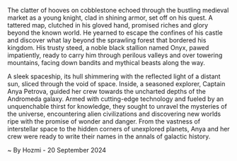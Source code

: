 
The clatter of hooves on cobblestone echoed through the bustling medieval market as a young knight, clad in shining armor, set off on his quest. A tattered map, clutched in his gloved hand, promised riches and glory beyond the known world. He yearned to escape the confines of his castle and discover what lay beyond the sprawling forest that bordered his kingdom.  His trusty steed, a noble black stallion named Onyx, pawed impatiently, ready to carry him through perilous valleys and over towering mountains, facing down bandits and mythical beasts along the way.

A sleek spaceship, its hull shimmering with the reflected light of a distant sun, sliced through the void of space. Inside, a seasoned explorer, Captain Anya Petrova, guided her crew towards the uncharted depths of the Andromeda galaxy.  Armed with cutting-edge technology and fueled by an unquenchable thirst for knowledge, they sought to unravel the mysteries of the universe, encountering alien civilizations and discovering new worlds ripe with the promise of wonder and danger.  From the vastness of interstellar space to the hidden corners of unexplored planets, Anya and her crew were ready to write their names in the annals of galactic history. 

~ By Hozmi - 20 September 2024
